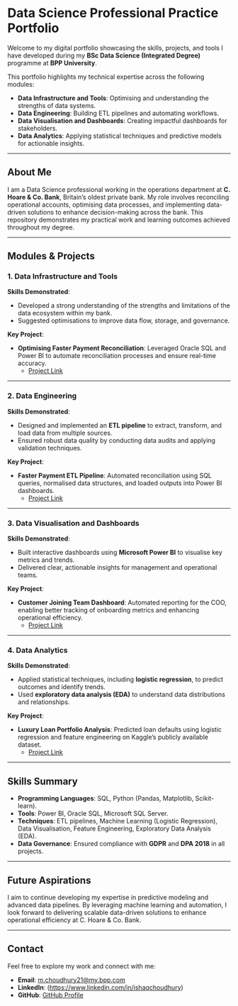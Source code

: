 # Data Science Professional Practice Portfolio  
Welcome to my digital portfolio showcasing the skills, projects, and tools I have developed during my **BSc Data Science (Integrated Degree)** programme at **BPP University**.

This portfolio highlights my technical expertise across the following modules:  
- **Data Infrastructure and Tools**: Optimising and understanding the strengths of data systems.  
- **Data Engineering**: Building ETL pipelines and automating workflows.  
- **Data Visualisation and Dashboards**: Creating impactful dashboards for stakeholders.  
- **Data Analytics**: Applying statistical techniques and predictive models for actionable insights.  

---

## **About Me**  
I am a Data Science professional working in the operations department at **C. Hoare & Co. Bank**, Britain’s oldest private bank. My role involves reconciling operational accounts, optimising data processes, and implementing data-driven solutions to enhance decision-making across the bank. This repository demonstrates my practical work and learning outcomes achieved throughout my degree.  

---

## **Modules & Projects**  

### **1. Data Infrastructure and Tools**  
**Skills Demonstrated**:  
- Developed a strong understanding of the strengths and limitations of the data ecosystem within my bank.  
- Suggested optimisations to improve data flow, storage, and governance.  

**Key Project**:  
- **Optimising Faster Payment Reconciliation**: Leveraged Oracle SQL and Power BI to automate reconciliation processes and ensure real-time accuracy.  
   - [Project Link](#)  

---

### **2. Data Engineering**  
**Skills Demonstrated**:  
- Designed and implemented an **ETL pipeline** to extract, transform, and load data from multiple sources.  
- Ensured robust data quality by conducting data audits and applying validation techniques.  

**Key Project**:  
- **Faster Payment ETL Pipeline**: Automated reconciliation using SQL queries, normalised data structures, and loaded outputs into Power BI dashboards.  
   - [Project Link](#)  

---

### **3. Data Visualisation and Dashboards**  
**Skills Demonstrated**:  
- Built interactive dashboards using **Microsoft Power BI** to visualise key metrics and trends.  
- Delivered clear, actionable insights for management and operational teams.  

**Key Project**:  
- **Customer Joining Team Dashboard**: Automated reporting for the COO, enabling better tracking of onboarding metrics and enhancing operational efficiency.  
   - [Project Link](#)  

---

### **4. Data Analytics**  
**Skills Demonstrated**:  
- Applied statistical techniques, including **logistic regression**, to predict outcomes and identify trends.  
- Used **exploratory data analysis (EDA)** to understand data distributions and relationships.  

**Key Project**:  
- **Luxury Loan Portfolio Analysis**: Predicted loan defaults using logistic regression and feature engineering on Kaggle’s publicly available dataset.  
   - [Project Link](#)  

---

## **Skills Summary**  
- **Programming Languages**: SQL, Python (Pandas, Matplotlib, Scikit-learn).  
- **Tools**: Power BI, Oracle SQL, Microsoft SQL Server.  
- **Techniques**: ETL pipelines, Machine Learning (Logistic Regression), Data Visualisation, Feature Engineering, Exploratory Data Analysis (EDA).  
- **Data Governance**: Ensured compliance with **GDPR** and **DPA 2018** in all projects.  

---

## **Future Aspirations**  
I aim to continue developing my expertise in predictive modeling and advanced data pipelines. By leveraging machine learning and automation, I look forward to delivering scalable data-driven solutions to enhance operational efficiency at C. Hoare & Co. Bank.

---

## **Contact**  
Feel free to explore my work and connect with me:  
- **Email**: m.choudhury21@my.bpp.com  
- **LinkedIn**: (https://www.linkedin.com/in/ishaqchoudhury)
- **GitHub**: [GitHub Profile](https://github.com/ishaqc)  
